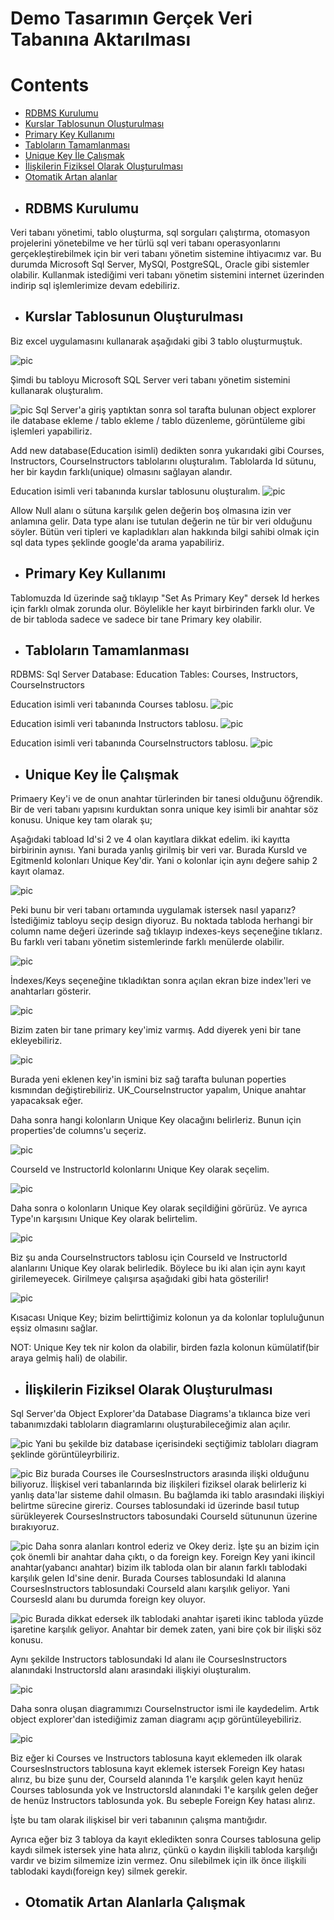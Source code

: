 # Demo Tasarımın Gerçek Veri Tabanına Aktarılması

# Contents
* [RDBMS Kurulumu](#rdbms-kurulumu)
* [Kurslar Tablosunun Oluşturulması](#kurslar-tablosu)
* [Primary Key Kullanımı](#primary-key)
* [Tabloların Tamamlanması](#tablolarin-tamamlanmasi)
* [Unique Key İle Çalışmak](#unique-key)
* [İlişkilerin Fiziksel Olarak Oluşturulması](#fiziksel-iliskiler)
* [Otomatik Artan alanlar](#otomatik-artan-alanlar)


- ## RDBMS Kurulumu <a name="rdbms-kurulumu"></a>
Veri tabanı yönetimi, tablo oluşturma, sql sorguları çalıştırma, otomasyon projelerini yönetebilme ve her türlü sql veri tabanı operasyonlarını gerçekleştirebilmek için bir veri tabanı yönetim sistemine ihtiyacımız var. Bu durumda Microsoft Sql Server, MySQl, PostgreSQL, Oracle gibi sistemler olabilir. Kullanmak istediğimi veri tabanı yönetim sistemini internet üzerinden indirip sql işlemlerimize devam edebiliriz.


- ## Kurslar Tablosunun Oluşturulması  <a name="kurslar-tablosu"></a>

Biz excel uygulamasını kullanarak aşağıdaki gibi 3 tablo oluşturmuştuk.

![pic](../images/166.excel-tablo.jpeg)

Şimdi bu tabloyu Microsoft SQL Server veri tabanı yönetim sistemini kullanarak oluşturalım. 


![pic](../images/166.object-explorer.jpeg)
Sql Server'a giriş yaptıktan sonra sol tarafta bulunan object explorer ile database ekleme / tablo ekleme / tablo düzenleme, görüntüleme gibi işlemleri yapabiliriz.

Add new database(Education isimli) dedikten sonra yukarıdaki gibi Courses, Instructors, CourseInstructors tablolarını oluşturalım. Tablolarda Id sütunu, her bir kaydın farklı(unique) olmasını sağlayan alandır. 


Education isimli veri tabanında kurslar tablosunu oluşturalım.
![pic](../images/166.kurslar.jpeg)

Allow Null alanı o sütuna karşılık gelen değerin boş olmasına izin ver anlamına gelir. Data type alanı ise tutulan değerin ne tür bir veri olduğunu söyler. Bütün veri tipleri ve kapladıkları alan hakkında bilgi sahibi olmak için sql data types şeklinde google'da arama yapabiliriz.


- ## Primary Key Kullanımı  <a name="primary-key"></a>
Tablomuzda Id üzerinde sağ tıklayıp "Set As Primary Key" dersek Id herkes için farklı olmak zorunda olur. Böylelikle her kayıt  birbirinden farklı olur. Ve de bir tabloda sadece ve sadece bir tane Primary key olabilir. 


- ## Tabloların Tamamlanması  <a name="tablolarin-tamamlanmasi"></a>

RDBMS: Sql Server
Database: Education
Tables: Courses, Instructors, CourseInstructors

Education isimli veri tabanında Courses tablosu.
![pic](../images/166.kurslar.jpeg)


Education isimli veri tabanında Instructors tablosu.
![pic](../images/168.instructors.jpeg)


Education isimli veri tabanında CourseInstructors tablosu.
![pic](../images/168.courseinstructors.jpeg)


- ## Unique Key İle Çalışmak <a name="unique-key"></a>

Primaery Key'i ve de onun anahtar türlerinden bir tanesi olduğunu öğrendik. Bir de veri tabanı yapısını kurduktan sonra unique key isimli bir anahtar söz konusu. Unique key tam olarak şu; 

Aşağıdaki tabload Id'si 2 ve 4 olan kayıtlara dikkat edelim. iki kayıtta birbirinin aynısı. Yani burada yanlış girilmiş bir veri var. Burada KursId ve EgitmenId kolonları Unique Key'dir. Yani o kolonlar için aynı değere sahip 2 kayıt olamaz.

![pic](../images/169.unique-key.jpeg)

Peki bunu bir veri tabanı ortamında uygulamak istersek nasıl yaparız? İstediğimiz tabloyu seçip design diyoruz. Bu noktada tabloda herhangi bir column name değeri üzerinde sağ tıklayıp indexes-keys seçeneğine tıklarız. Bu farklı veri tabanı yönetim sistemlerinde farklı menülerde olabilir. 

![pic](../images/169.index-keys.jpeg)

İndexes/Keys seçeneğine tıkladıktan sonra açılan ekran bize index'leri ve anahtarları gösterir. 

![pic](../images/169.index-keys-2.jpeg)

Bizim zaten bir tane primary key'imiz varmış. Add diyerek yeni bir tane ekleyebiliriz. 

![pic](../images/169.index-keys-3.jpeg) 

Burada yeni eklenen key'in ismini biz sağ tarafta bulunan poperties kısmından değiştirebiliriz. UK_CourseInstructor yapalım, Unique anahtar yapacaksak eğer. 

Daha sonra hangi kolonların Unique Key olacağını belirleriz. Bunun için properties'de columns'u seçeriz.

![pic](../images/169.index-keys-4.jpeg) 

CourseId ve InstructorId kolonlarını Unique Key olarak seçelim.

![pic](../images/169.index-keys-5.jpeg) 

Daha sonra o kolonların Unique Key olarak seçildiğini görürüz. Ve ayrıca Type'ın karşısını Unique Key olarak belirtelim.

![pic](../images/169.index-keys-6.jpeg) 

Biz şu anda CourseInstructors tablosu için CourseId ve InstructorId alanlarını Unique Key olarak belirledik. Böylece bu iki alan için aynı kayıt girilemeyecek. Girilmeye çalışırsa aşağıdaki gibi hata gösterilir!

![pic](../images/169.index-keys-7.jpeg) 

Kısacası Unique Key; bizim belirttiğimiz kolonun ya da kolonlar topluluğunun eşsiz olmasını sağlar. 

NOT: Unique Key tek nir kolon da olabilir, birden fazla kolonun kümülatif(bir araya gelmiş hali) de olabilir.


- ## İlişkilerin Fiziksel Olarak Oluşturulması <a name="fiziksel-iliskiler"></a>
Sql Server'da Object Explorer'da Database Diagrams'a tıklaınca bize veri tabanımızdaki tabloların diagramlarını oluşturabileceğimiz alan açılır. 

![pic](../images/170.1.db-diagrams.jpeg) 
Yani bu şekilde biz database içerisindeki seçtiğimiz tabloları diagram şeklinde görüntüleyrbiliriz. 

![pic](../images/170.2.db-diagrams.jpeg) 
Biz burada Courses ile CoursesInstructors arasında ilişki olduğunu biliyoruz. İlişkisel veri tabanlarında biz ilişkileri fiziksel olarak belirleriz ki yanlış data'lar sisteme dahil olmasın. Bu bağlamda iki tablo arasındaki ilişkiyi belirtme sürecine gireriz. Courses tablosundaki id üzerinde basıl tutup sürükleyerek CoursesInstructors tabosundaki CourseId sütununun üzerine bırakıyoruz. 

![pic](../images/170.3.db-diagrams.jpeg) 
Daha sonra alanları kontrol ederiz ve Okey deriz. İşte şu an bizim için çok önemli bir anahtar daha çıktı, o da foreign key. Foreign Key yani ikincil anahtar(yabancı anahtar) bizim ilk tabloda olan bir alanın farklı tablodaki karşılık gelen Id'sine denir. Burada Courses tablosundaki Id alanına CoursesInstructors tablosundaki CourseId alanı karşılık geliyor. Yani CoursesId alanı bu durumda foreign key oluyor. 

![pic](../images/170.4.db-diagrams.jpeg) 
Burada dikkat edersek ilk tablodaki anahtar işareti ikinc tabloda yüzde işaretine karşılık geliyor. Anahtar bir demek zaten, yani bire çok bir ilişki söz konusu. 

Aynı şekilde Instructors tablosundaki Id alanı ile CoursesInstructors alanındaki InstructorsId alanı arasındaki ilişkiyi oluşturalım. 

![pic](../images/170.5.db-diagrams.jpeg) 

Daha sonra oluşan diagramımızı CourseInstructor ismi ile kaydedelim. Artık object explorer'dan istediğimiz zaman diagramı açıp görüntüleyebiliriz. 

![pic](../images/170.6.db-diagrams.jpeg) 

Biz eğer ki Courses ve Instructors tablosuna kayıt eklemeden ilk olarak CoursesInstructors tablosuna kayıt eklemek istersek Foreign Key hatası alırız, bu bize şunu der, CourseId alanında 1'e karşılık gelen kayıt henüz Courses tablosunda yok ve InstructorsId alanındaki 1'e karşılık gelen değer de henüz Instructors tablosunda yok. Bu sebeple Foreign Key hatası alırız. 

İşte bu tam olarak ilişkisel bir veri tabanının çalışma mantığıdır. 

Ayrıca eğer biz 3 tabloya da kayıt ekledikten sonra Courses tablosuna gelip kaydı silmek istersek yine hata alırız, çünkü o kaydın ilişkili tabloda karşılığı vardır ve bizim silmemize izin vermez. Onu silebilmek için ilk önce ilişkili tablodaki kaydı(foreign key) silmek gerekir. 


- ## Otomatik Artan Alanlarla Çalışmak <a name="otomatik-artan-alanlar"></a>

